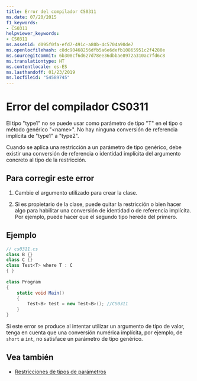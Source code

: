 ```yaml
---
title: Error del compilador CS0311
ms.date: 07/20/2015
f1_keywords:
- CS0311
helpviewer_keywords:
- CS0311
ms.assetid: d095f0fa-efd7-491c-a80b-4c5704a90de7
ms.openlocfilehash: c8dc90468256dfb5a6e6defb10865951c2f4280e
ms.sourcegitcommit: 6b308cf6d627d78ee36dbbae8972a310ac7fd6c8
ms.translationtype: HT
ms.contentlocale: es-ES
ms.lasthandoff: 01/23/2019
ms.locfileid: "54589745"
---
```

# <a name="compiler-error-cs0311"></a>Error del compilador CS0311

El tipo "type1" no se puede usar como parámetro de tipo "T" en el tipo o método genérico "\<name>". No hay ninguna conversión de referencia implícita de "type1" a "type2".  
  
 Cuando se aplica una restricción a un parámetro de tipo genérico, debe existir una conversión de referencia o identidad implícita del argumento concreto al tipo de la restricción.  
  
## <a name="to-correct-this-error"></a>Para corregir este error  
  
1.  Cambie el argumento utilizado para crear la clase.  
  
2.  Si es propietario de la clase, puede quitar la restricción o bien hacer algo para habilitar una conversión de identidad o de referencia implícita. Por ejemplo, puede hacer que el segundo tipo herede del primero.  
  
## <a name="example"></a>Ejemplo  
  
```csharp  
// cs0311.cs  
class B {}  
class C {}  
class Test<T> where T : C  
{ }  
  
class Program  
{  
    static void Main()  
    {  
        Test<B> test = new Test<B>(); //CS0311  
    }  
}  
```  
  
 Si este error se produce al intentar utilizar un argumento de tipo de valor, tenga en cuenta que una conversión numérica implícita, por ejemplo, de `short` a `int`, no satisface un parámetro de tipo genérico.  
  
## <a name="see-also"></a>Vea también

- [Restricciones de tipos de parámetros](../../../csharp/programming-guide/generics/constraints-on-type-parameters.md)
